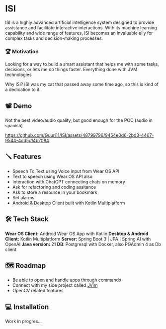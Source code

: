# ISI

ISI is a highly advanced artificial intelligence system designed to provide assistance and facilitate interactive interactions. With its machine learning capability and wide range of features, ISI becomes an invaluable ally for complex tasks and decision-making processes.

### 🏆️ Motivation
Looking for a way to build a smart assistant that helps me with some tasks, decisions, or lets me do things faster. Everything done with JVM technologies

Why ISI? ISI was my cat that passed away some time ago, so this is kind of a dedication to it.


## 📽️ Demo
Not the best video/audio quality, but good enough for the POC (audio in spanish)


https://github.com/Guuri11/ISI/assets/48799796/9454e0d6-2bd3-4467-9544-4dd5c14b7084




## 🪛 Features

- Speech To Text using Voice input from Wear OS API
- Text to speech using Wear OS API also
- Interaction with ChatGPT connecting chats on memory
- Ask for refactoring and coding assitance
- Ask to store a resource in your bookmark
- Set alarms
- Android & Desktop Client built with Kotlin Multiplatform



## 🛠️ Tech Stack

**Wear OS Client:** Android Wear OS App with Kotlin
**Desktop & Android Client:** Kotlin Multiplatform
**Server:** Spring Boot 3 | JPA | Spring AI with OpenAI
**Java version:** 21
**DB**: Postgresql with Docker, also PGAdmin 4 as Db client

## 🗺️ Roadmap

- Be able to open and handle apps through commands
- Connect with my side project called [JVim](https://github.com/Guuri11/jvim)
- OpenCV related features


## 💻️ Installation

Work in progres...
